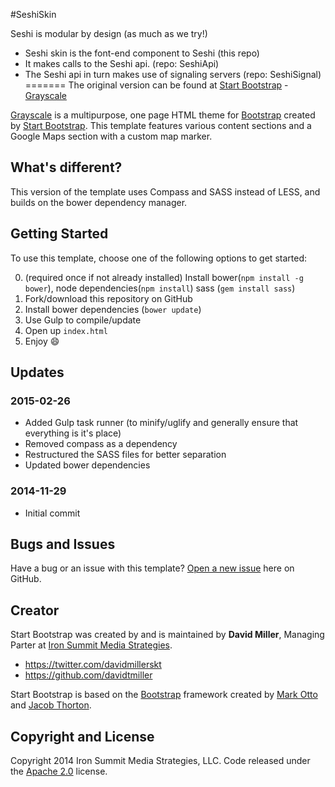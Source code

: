 #SeshiSkin

Seshi is modular by design (as much as we try!)

* Seshi skin is the font-end component to Seshi (this repo)
* It makes calls to the Seshi api. (repo: SeshiApi)
* The Seshi api in turn makes use of signaling servers (repo: SeshiSignal)
=======
The original version can be found at [Start Bootstrap](http://startbootstrap.com/) - [Grayscale](http://startbootstrap.com/template-overviews/grayscale/)

[Grayscale](http://startbootstrap.com/template-overviews/grayscale/) is a multipurpose, one page HTML theme for [Bootstrap](http://getbootstrap.com/) created by [Start Bootstrap](http://startbootstrap.com/). This template features various content sections and a Google Maps section with a custom map marker.

## What's different?

This version of the template uses Compass and SASS instead of LESS, and builds on the bower dependency manager.

## Getting Started

To use this template, choose one of the following options to get started:

0. (required once if not already installed) Install bower(`npm install -g bower`), node dependencies(`npm install`) sass (`gem install sass`)
1. Fork/download this repository on GitHub
2. Install bower dependencies (`bower update`)
3. Use Gulp to compile/update
4. Open up <code>index.html</code>
5. Enjoy :smile:

## Updates
### 2015-02-26
* Added Gulp task runner (to minify/uglify and generally ensure that everything is it's place)
* Removed compass as a dependency
* Restructured the SASS files for better separation
* Updated bower dependencies

### 2014-11-29
* Initial commit

## Bugs and Issues

Have a bug or an issue with this template? [Open a new issue](https://github.com/blackfyre/grayscale-sass/issues) here on GitHub.

## Creator

Start Bootstrap was created by and is maintained by **David Miller**, Managing Parter at [Iron Summit Media Strategies](http://www.ironsummitmedia.com/).

* https://twitter.com/davidmillerskt
* https://github.com/davidtmiller

Start Bootstrap is based on the [Bootstrap](http://getbootstrap.com/) framework created by [Mark Otto](https://twitter.com/mdo) and [Jacob Thorton](https://twitter.com/fat).

## Copyright and License

Copyright 2014 Iron Summit Media Strategies, LLC. Code released under the [Apache 2.0](https://github.com/IronSummitMedia/startbootstrap-grayscale/blob/gh-pages/LICENSE) license.
